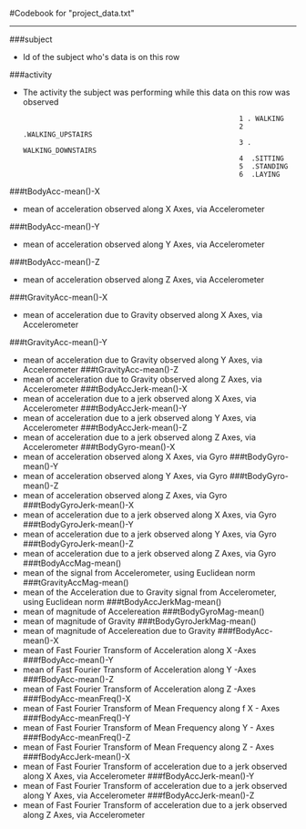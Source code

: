 #Codebook for "project_data.txt"

----------

###subject 
- Id of the subject who's data is on this row

###activity 

- The activity the subject was performing while this data on this row was observed

                                                           1 . WALKING
                                                           2  .WALKING_UPSTAIRS
                                                           3 . WALKING_DOWNSTAIRS
                                                           4  .SITTING
                                                           5  .STANDING
                                                           6  .LAYING

###tBodyAcc-mean()-X

- mean of acceleration observed along X Axes, via Accelerometer

###tBodyAcc-mean()-Y
- mean of acceleration observed along Y Axes, via Accelerometer

###tBodyAcc-mean()-Z
- mean of acceleration observed along Z Axes, via Accelerometer

###tGravityAcc-mean()-X
- mean of acceleration due to Gravity observed along X Axes, via Accelerometer

###tGravityAcc-mean()-Y 
- mean of acceleration due to Gravity observed along Y Axes, via Accelerometer
###tGravityAcc-mean()-Z
- mean of acceleration due to Gravity observed along Z Axes, via Accelerometer
###tBodyAccJerk-mean()-X
- mean of acceleration due to a jerk observed along X Axes, via Accelerometer
###tBodyAccJerk-mean()-Y
- mean of acceleration due to a jerk observed along Y Axes, via Accelerometer
###tBodyAccJerk-mean()-Z
- mean of acceleration due to a jerk  observed along Z Axes, via Accelerometer
###tBodyGyro-mean()-X
- mean of acceleration observed along X Axes, via Gyro
###tBodyGyro-mean()-Y
- mean of acceleration observed along Y Axes, via Gyro
###tBodyGyro-mean()-Z
- mean of acceleration observed along Z Axes, via Gyro
###tBodyGyroJerk-mean()-X
- mean of acceleration due to a jerk observed along X Axes, via Gyro
###tBodyGyroJerk-mean()-Y
- mean of acceleration due to a jerk observed along Y Axes, via Gyro
###tBodyGyroJerk-mean()-Z
- mean of acceleration due to a jerk  observed along Z Axes, via Gyro
###tBodyAccMag-mean()
- mean of the signal from Accelerometer, using Euclidean norm
###tGravityAccMag-mean()
- mean of the Acceleration due to Gravity signal from Accelerometer, using Euclidean norm
###tBodyAccJerkMag-mean()
- mean of magnitude of Accelereation
###tBodyGyroMag-mean()
- mean of magnitude of Gravity
###tBodyGyroJerkMag-mean()
- mean of magnitude of Accelereation due to Gravity
###fBodyAcc-mean()-X
- mean of Fast Fourier Transform of Acceleration along  X -Axes
###fBodyAcc-mean()-Y
- mean of Fast Fourier Transform of Acceleration along  Y -Axes
###fBodyAcc-mean()-Z
- mean of Fast Fourier Transform of Acceleration along  Z -Axes
###fBodyAcc-meanFreq()-X
- mean of Fast Fourier Transform of Mean Frequency along f X - Axes
###fBodyAcc-meanFreq()-Y
- mean of Fast Fourier Transform of Mean Frequency along Y - Axes
###fBodyAcc-meanFreq()-Z
- mean of Fast Fourier Transform of Mean Frequency along Z - Axes
###fBodyAccJerk-mean()-X
- mean  of Fast Fourier Transform of acceleration due to a jerk observed along X Axes, via Accelerometer
###fBodyAccJerk-mean()-Y
- mean  of Fast Fourier Transform of acceleration due to a jerk observed along Y Axes, via Accelerometer
###fBodyAccJerk-mean()-Z
- mean  of Fast Fourier Transform of acceleration due to a jerk  observed along Z Axes, via Accelerometer
